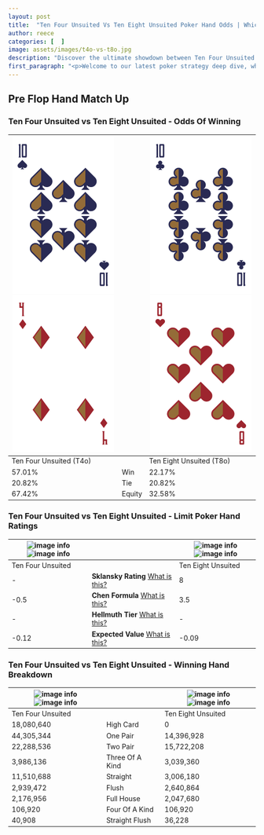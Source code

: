```yaml
---
layout: post
title:  "Ten Four Unsuited Vs Ten Eight Unsuited Poker Hand Odds | Which Is The Better Hand In Poker? A Complete Guide"
author: reece
categories: [  ]
image: assets/images/t4o-vs-t8o.jpg
description: "Discover the ultimate showdown between Ten Four Unsuited and Ten Eight Unsuited in poker! Uncover the odds, strategies, and scenarios where one hand triumphs over the other. Get ready to up your poker game with this thrilling analysis."
first_paragraph: "<p>Welcome to our latest poker strategy deep dive, where we're pitting two distinct hands against each other in a high-stakes showdown: Ten Four Unsuited vs Ten Eight Unsuited.</p><p>In the dynamic world of poker, every decision counts, and knowing which hand holds the upper hand is key to your success at the table.</p><p>In this article, we'll dissect these two hands, explore the scenarios where one dominates the other, and equip you with the knowledge to make strategic choices that can tip the odds in your favor.</p><p>Get ready to unravel the intriguing dynamics of these poker hands and elevate your game to new heights.</p>"
---
```




[comment]: # (sp0)

## Pre Flop Hand Match Up

<div class="table hand-ratings" markdown="1"> 



### Ten Four Unsuited vs Ten Eight Unsuited - Odds Of Winning


    
| ![image info](assets/images/hand1/t.png) ![image info](assets/images/hand1/4o.png) |  | ![image info](assets/images/hand2/t.png) ![image info](assets/images/hand2/8o.png) |
| -------- | -------- | -------- |
| Ten Four Unsuited (T4o) |  | Ten Eight Unsuited (T8o) |
| 57.01% | Win | 22.17% |
| 20.82% | Tie | 20.82% |
| 67.42% | Equity | 32.58% |




[comment]: # (sp1)



### Ten Four Unsuited vs Ten Eight Unsuited - Limit Poker Hand Ratings


    
| ![image info](https://www.riverpairs.com/assets/images/hand1/t.png) ![image info](https://www.riverpairs.com/assets/images/hand1/4o.png) |  | ![image info](https://www.riverpairs.com/assets/images/hand2/t.png) ![image info](https://www.riverpairs.com/assets/images/hand2/8o.png) |
| -------- | -------- | -------- |
| Ten Four Unsuited |  | Ten Eight Unsuited |
| - | **Sklansky Rating** [What is this?](/sklansky-rating-explained) | 8 |
| -0.5 | **Chen Formula** [What is this?](/chen-formula-explained) | 3.5 |
| - | **Hellmuth Tier** [What is this?](/Hellmuth-tier-explained) | - |
| -0.12 | **Expected Value** [What is this?](/expected-value-explained) | -0.09 |




[comment]: # (sp2)



### Ten Four Unsuited vs Ten Eight Unsuited - Winning Hand Breakdown


    
| ![image info](https://www.riverpairs.com/assets/images/hand1/t.png) ![image info](https://www.riverpairs.com/assets/images/hand1/4o.png) |  | ![image info](https://www.riverpairs.com/assets/images/hand2/t.png) ![image info](https://www.riverpairs.com/assets/images/hand2/8o.png) |
| -------- | -------- | -------- |
| Ten Four Unsuited |  | Ten Eight Unsuited |
| 18,080,640 | High Card | 0 |
| 44,305,344 | One Pair | 14,396,928 |
| 22,288,536 | Two Pair | 15,722,208 |
| 3,986,136 | Three Of A Kind | 3,039,360 |
| 11,510,688 | Straight | 3,006,180 |
| 2,939,472 | Flush | 2,640,864 |
| 2,176,956 | Full House | 2,047,680 |
| 106,920 | Four Of A Kind | 106,920 |
| 40,908 | Straight Flush | 36,228 |




[comment]: # (sp3)



</div>

[comment]: # (sp4)



[comment]: # (sp5)

